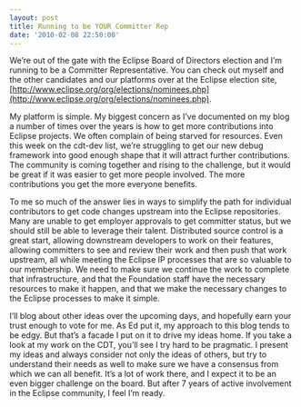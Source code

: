 ```yaml
---
layout: post
title: Running to be YOUR Committer Rep
date: '2010-02-08 22:50:00'
---
```



We’re out of the gate with the Eclipse Board of Directors election and I’m running to be a Committer Representative. You can check out myself and the other candidates and our platforms over at the Eclipse election site, [http://www.eclipse.org/org/elections/nominees.php](http://www.eclipse.org/org/elections/nominees.php).

My platform is simple. My biggest concern as I’ve documented on my blog a number of times over the years is how to get more contributions into Eclipse projects. We often complain of being starved for resources. Even this week on the cdt-dev list, we’re struggling to get our new debug framework into good enough shape that it will attract further contributions. The community is coming together and rising to the challenge, but it would be great if it was easier to get more people involved. The more contributions you get the more everyone benefits.

To me so much of the answer lies in ways to simplify the path for individual contributors to get code changes upstream into the Eclipse repositories. Many are unable to get employer approvals to get committer status, but we should still be able to leverage their talent. Distributed source control is a great start, allowing downstream developers to work on their features, allowing committers to see and review their work and then push that work upstream, all while meeting the Eclipse IP processes that are so valuable to our membership. We need to make sure we continue the work to complete that infrastructure, and that the Foundation staff have the necessary resources to make it happen, and that we make the necessary changes to the Eclipse processes to make it simple.

I’ll blog about other ideas over the upcoming days, and hopefully earn your trust enough to vote for me. As Ed put it, my approach to this blog tends to be edgy. But that’s a facade I put on it to drive my ideas home. If you take a look at my work on the CDT, you’ll see I try hard to be pragmatic. I present my ideas and always consider not only the ideas of others, but try to understand their needs as well to make sure we have a consensus from which we can all benefit. It’s a lot of work there, and I expect it to be an even bigger challenge on the board. But after 7 years of active involvement in the Eclipse community, I feel I’m ready.


